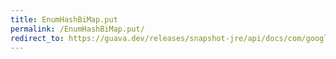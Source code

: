 ```yaml
---
title: EnumHashBiMap.put
permalink: /EnumHashBiMap.put/
redirect_to: https://guava.dev/releases/snapshot-jre/api/docs/com/google/common/collect/EnumHashBiMap.html#put-K-V-
---
```

